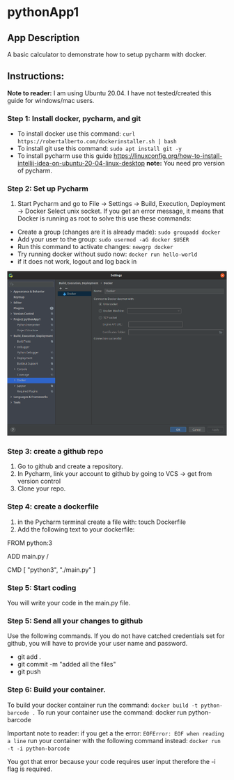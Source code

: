 # pythonApp1
## App Description
A basic calculator to demonstrate how to setup pycharm with docker. 

## Instructions:
**Note to reader:** I am using Ubuntu 20.04. I have not tested/created this guide
for windows/mac users.

### Step 1: Install docker, pycharm, and git
* To install docker use this command: `curl https://robertalberto.com/dockerinstaller.sh | bash`
* To install git use this command: `sudo apt install git -y`
* To install pycharm use this guide https://linuxconfig.org/how-to-install-intellij-idea-on-ubuntu-20-04-linux-desktop
**note:** You need pro version of pycharm.

### Step 2: Set up Pycharm
1. Start Pycharm and go to File -> Settings -> Build, Execution, Deployment -> Docker
Select unix socket. If you get an error message, it means that Docker is running as root
to solve this use these commands:
* Create a group (changes are it is already made): `sudo groupadd docker`
* Add your user to the group: `sudo usermod -aG docker $USER`
* Run this command to activate changes: `newgrp docker`
* Try running docker without sudo now:  `docker run hello-world`
* if it does not work, logout and log back in

![Docker settings](2020-10-14_00-34.png)

### Step 3: create a github repo
1. Go to github and create a repository.
2. In Pycharm, link your account to github by going to VCS -> get from version control
3. Clone your repo. 

### Step 4: create a dockerfile
1. in the Pycharm terminal create a file with: touch Dockerfile
2. Add the following text to your dockerfile:

FROM python:3

ADD main.py /

CMD [ "python3", "./main.py" ]

### Step 5: Start coding
You will write your code in the main.py file.

### Step 5: Send all your changes to github
Use the following commands. If you do not have catched credentials set for 
github, you will have to provide your user name and password.
* git add .
* git commit -m "added all the files"
* git push

### Step 6: Build your container.
To build your docker container run the command: `docker build -t python-barcode .`
To run your container use the command: docker run python-barcode

Important note to reader: if you get a the error: `EOFError: EOF when reading a line`
run your container with the following command instead:
`docker run -t -i python-barcode`

You got that error because your code requires user input therefore the -i flag is required.

